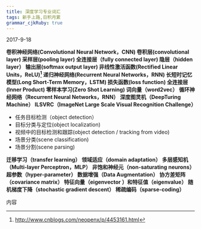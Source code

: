 ```yaml
---
title: 深度学习专业词汇 
tags: 新手上路,日积月累
grammar_cjkRuby: true
---
```

2017-9-18

**卷积神经网络(Convolutional Neural Network，CNN)
卷积层(convolutional layer)
采样层(pooling layer)
全连接层（fully connected layer) 
隐层（hidden layer）
输出层(softmax output layer)
非线性激活函数(Rectified Linear Units，ReLU)[^1x]
递归神经网络(Recurrent Neural Networks，RNN)
长短时记忆模型(Long Short-Term Memory，LSTM)
损失函数(loss function)
全连接层(Inner Product)
零样本学习(Zero Shot Learning)
词向量（word2vec）
循环神经网络（Recurrent Neural Networks，RNN）
深度图灵机（DeepTuring Machine）
 ILSVRC（ImageNet Large Scale Visual Recognition Challenge）**
* 任务目标检测（object detection） 
* 目标分类与定位(object localization)
*  视频中的目标检测和跟踪(object detection / tracking from video)
* 场景分类(scene classification)
* 场景分割(scene parsing)  

**迁移学习（transfer learning）
领域适应（domain adaptation）
多层感知机（Multi-layer Perceptron，MLP）
非饱和神经元（non-saturating neurons）
超参数（hyper-parameter）
数据增强（Data Augmentation）
协方差矩阵（covariance matrix）
特征向量（eigenvector ）和特征值（eigenvalue）
随机梯度下降（stochastic gradient descent）
稀疏编码（sparse-coding）**



内容
[^1x]: http://www.cnblogs.com/neopenx/p/4453161.html



